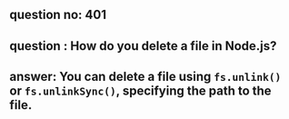
      
## question no: 401

## question : How do you delete a file in Node.js?

## answer: You can delete a file using `fs.unlink()` or `fs.unlinkSync()`, specifying the path to the file.
      